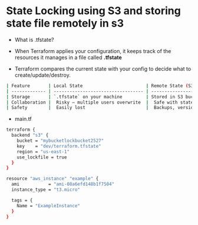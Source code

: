 # State Locking using S3 and storing state file remotely in s3

- What is .tfstate?

- When Terraform applies your configuration, it keeps track of the resources it manages in a file called **.tfstate**

- Terraform compares the current state with your config to decide what to create/update/destroy.

```bash
| Feature       | Local State                        | Remote State (S3)                        |
| ------------- | ---------------------------------- | ---------------------------------------- |
| Storage       | `.tfstate` on your machine         | Stored in S3 bucket                      |
| Collaboration |  Risky – multiple users overwrite  |  Safe with state locking (via DynamoDB)  |
| Safety        |  Easily lost                       |  Backups, versioning, centralized        |
```
- main.tf

```bash
terraform {
  backend "s3" {
    bucket = "mybucketlockbucket2527"
    key    = "dev/terraform.tfstate"
    region = "us-east-1"
    use_lockfile = true
  }
}

resource "aws_instance" "example" {
  ami           = "ami-08a6efd148b1f7504"
  instance_type = "t3.micro"

  tags = {
    Name = "ExampleInstance"
  }
}
```
